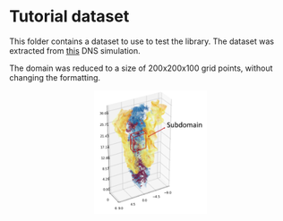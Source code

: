 # Tutorial dataset

This folder contains a dataset to use to test the library. The dataset was extracted from [this](https://blastnet.github.io/jung2021.html) DNS simulation. 

The domain was reduced to a size of 200x200x100 grid points, without changing the formatting.

<p align="center">
  <img src="https://github.com/LorenzoPiu/Images/blob/main/Subdomain2.png" width="40%">
</p>
